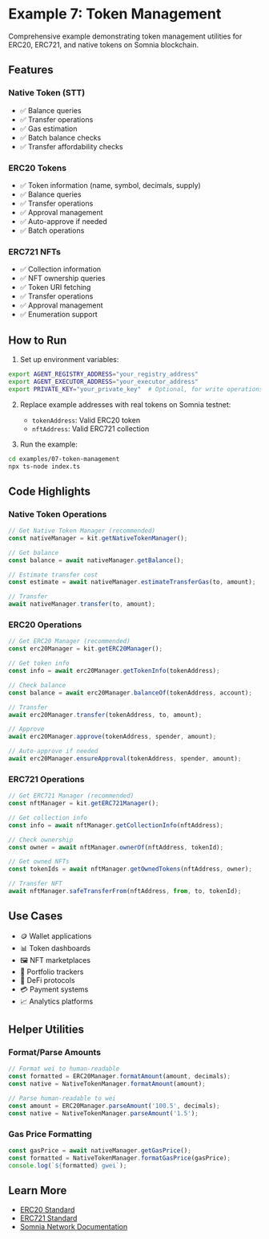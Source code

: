 # Example 7: Token Management

Comprehensive example demonstrating token management utilities for ERC20, ERC721, and native tokens on Somnia blockchain.

## Features

### Native Token (STT)
- ✅ Balance queries
- ✅ Transfer operations
- ✅ Gas estimation
- ✅ Batch balance checks
- ✅ Transfer affordability checks

### ERC20 Tokens
- ✅ Token information (name, symbol, decimals, supply)
- ✅ Balance queries
- ✅ Transfer operations
- ✅ Approval management
- ✅ Auto-approve if needed
- ✅ Batch operations

### ERC721 NFTs
- ✅ Collection information
- ✅ NFT ownership queries
- ✅ Token URI fetching
- ✅ Transfer operations
- ✅ Approval management
- ✅ Enumeration support

## How to Run

1. Set up environment variables:
```bash
export AGENT_REGISTRY_ADDRESS="your_registry_address"
export AGENT_EXECUTOR_ADDRESS="your_executor_address"
export PRIVATE_KEY="your_private_key"  # Optional, for write operations
```

2. Replace example addresses with real tokens on Somnia testnet:
   - `tokenAddress`: Valid ERC20 token
   - `nftAddress`: Valid ERC721 collection

3. Run the example:
```bash
cd examples/07-token-management
npx ts-node index.ts
```

## Code Highlights

### Native Token Operations
```typescript
// Get Native Token Manager (recommended)
const nativeManager = kit.getNativeTokenManager();

// Get balance
const balance = await nativeManager.getBalance();

// Estimate transfer cost
const estimate = await nativeManager.estimateTransferGas(to, amount);

// Transfer
await nativeManager.transfer(to, amount);
```

### ERC20 Operations
```typescript
// Get ERC20 Manager (recommended)
const erc20Manager = kit.getERC20Manager();

// Get token info
const info = await erc20Manager.getTokenInfo(tokenAddress);

// Check balance
const balance = await erc20Manager.balanceOf(tokenAddress, account);

// Transfer
await erc20Manager.transfer(tokenAddress, to, amount);

// Approve
await erc20Manager.approve(tokenAddress, spender, amount);

// Auto-approve if needed
await erc20Manager.ensureApproval(tokenAddress, spender, amount);
```

### ERC721 Operations
```typescript
// Get ERC721 Manager (recommended)
const nftManager = kit.getERC721Manager();

// Get collection info
const info = await nftManager.getCollectionInfo(nftAddress);

// Check ownership
const owner = await nftManager.ownerOf(nftAddress, tokenId);

// Get owned NFTs
const tokenIds = await nftManager.getOwnedTokens(nftAddress, owner);

// Transfer NFT
await nftManager.safeTransferFrom(nftAddress, from, to, tokenId);
```

## Use Cases

- 🪙 Wallet applications
- 📊 Token dashboards
- 🖼️ NFT marketplaces
- 💼 Portfolio trackers
- 🏦 DeFi protocols
- 💳 Payment systems
- 📈 Analytics platforms

## Helper Utilities

### Format/Parse Amounts
```typescript
// Format wei to human-readable
const formatted = ERC20Manager.formatAmount(amount, decimals);
const native = NativeTokenManager.formatAmount(amount);

// Parse human-readable to wei
const amount = ERC20Manager.parseAmount('100.5', decimals);
const native = NativeTokenManager.parseAmount('1.5');
```

### Gas Price Formatting
```typescript
const gasPrice = await nativeManager.getGasPrice();
const formatted = NativeTokenManager.formatGasPrice(gasPrice);
console.log(`${formatted} gwei`);
```

## Learn More

- [ERC20 Standard](https://eips.ethereum.org/EIPS/eip-20)
- [ERC721 Standard](https://eips.ethereum.org/EIPS/eip-721)
- [Somnia Network Documentation](https://docs.somnia.network/)

